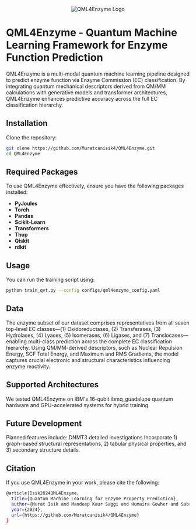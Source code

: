 <p align="center">
  <img src="https://raw.githubusercontent.com/Muratcanisik4/QML4Enzyme/main/docs/assets/qml4enzyme_logo.png" alt="QML4Enzyme Logo">
</p>

# QML4Enzyme - Quantum Machine Learning Framework for Enzyme Function Prediction

QML4Enzyme is a multi-modal quantum machine learning pipeline designed to predict enzyme function via Enzyme Commission (EC) classification. By integrating quantum mechanical descriptors derived from QM/MM calculations with generative models and transformer architectures, QML4Enzyme enhances predictive accuracy across the full EC classification hierarchy.

## Installation

Clone the repository:

```bash
git clone https://github.com/Muratcanisik4/QML4Enzyme.git
cd QML4Enzyme
```

## Required Packages

To use QML4Enzyme effectively, ensure you have the following packages installed:

- **PyJoules**
- **Torch**
- **Pandas**
- **Scikit-Learn**
- **Transformers**
- **Thop**
- **Qiskit**
- **rdkit**

## Usage

You can run the training script using:

```bash
python train_qvt.py --config configs/qml4enzyme_config.yaml

```
## Data

The enzyme subset of our dataset comprises representatives from all seven top-level EC classes—(1) Oxidoreductases, (2) Transferases, (3) Hydrolases, (4) Lyases, (5) Isomerases, (6) Ligases, and (7) Translocases—enabling multi-class prediction across the complete EC classification hierarchy. Using QM/MM-derived descriptors, such as Nuclear Repulsion Energy, SCF Total Energy, and Maximum and RMS Gradients, the model captures crucial electronic and structural characteristics influencing enzyme reactivity.


## Supported Architectures

We tested QML4Enzyme on IBM's 16-qubit ibmq_guadalupe quantum hardware and GPU-accelerated systems for hybrid training.


## Future Development

Planned features include:
DNMT3 detailed investigations
Incorporate 1) graph-based structural representations, 2) tabular physical properties, and 3) secondary structure details.




## Citation
If you use QML4Enzyme in your work, please cite the following:

```bash
@article{Isik2024QML4Enzyme,
  title={Quantum Machine Learning for Enzyme Property Prediction},
  author={Murat Isik and Mandeep Kaur Saggi and Humaira Gowher and Sabre Kais},
  year={2024},
  url={https://github.com/Muratcanisik4/QML4Enzyme}
}

```
